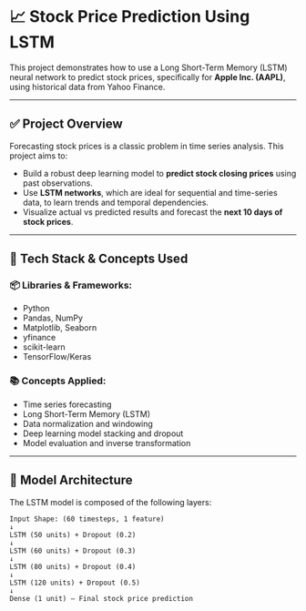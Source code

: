 # 📈 Stock Price Prediction Using LSTM

This project demonstrates how to use a Long Short-Term Memory (LSTM) neural network to predict stock prices, specifically for **Apple Inc. (AAPL)**, using historical data from Yahoo Finance.

---

## ✅ Project Overview

Forecasting stock prices is a classic problem in time series analysis. This project aims to:
- Build a robust deep learning model to **predict stock closing prices** using past observations.
- Use **LSTM networks**, which are ideal for sequential and time-series data, to learn trends and temporal dependencies.
- Visualize actual vs predicted results and forecast the **next 10 days of stock prices**.

---

## 🧰 Tech Stack & Concepts Used

### 📦 Libraries & Frameworks:
- Python
- Pandas, NumPy
- Matplotlib, Seaborn
- yfinance
- scikit-learn
- TensorFlow/Keras

### 📚 Concepts Applied:
- Time series forecasting
- Long Short-Term Memory (LSTM)
- Data normalization and windowing
- Deep learning model stacking and dropout
- Model evaluation and inverse transformation

---

## 🧠 Model Architecture

The LSTM model is composed of the following layers:

```text
Input Shape: (60 timesteps, 1 feature)
↓
LSTM (50 units) + Dropout (0.2)
↓
LSTM (60 units) + Dropout (0.3)
↓
LSTM (80 units) + Dropout (0.4)
↓
LSTM (120 units) + Dropout (0.5)
↓
Dense (1 unit) – Final stock price prediction
